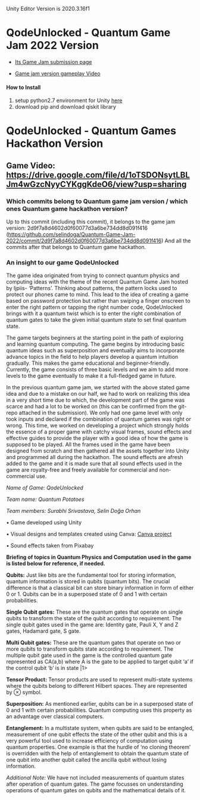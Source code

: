 Unity Editor Version is 2020.3.16f1

# QodeUnlocked - Quantum Game Jam 2022 Version
* [Its Game Jam submission page](https://itch.io/jam/quantum-game-jam-2022/rate/1707788)

* [Game jam version gameplay Video](https://drive.google.com/file/d/17gOITk_pUpgzWqfTfTRoai0zxWkfs8Je/view?usp=drivesdk)

#### How to Install
1. setup python2.7 environment for Unity [here](https://docs.unity3d.com/Packages/com.unity.scripting.python@2.0/manual/PythonScriptEditor.html)
2. download pip and download qiskit library


# QodeUnlocked - Quantum Games Hackathon Version
## Game Video: https://drive.google.com/file/d/1oTSDONsytLBLJm4wGzcNyyCYKggKdeO6/view?usp=sharing

### Which commits belong to Quantum game jam version / which ones Quantum game hackathon version?
Up to this commit (including this commit), it belongs to the game jam version: 2d9f7a8d4602d0f60077d3a6be734dd8d091f416 (https://github.com/selindoga/Quantum-Game-Jam-2022/commit/2d9f7a8d4602d0f60077d3a6be734dd8d091f416)
And all the commits after that belongs to Quantum game hackathon.

### An insight to our game QodeUnlocked
The game idea originated from trying to connect quantum physics and computing ideas with the theme of the recent Quantum Game Jam hosted by Ijpiis- ‘Patterns’. Thinking about patterns, the pattern locks used to protect our phones came to mind. This lead to the idea of creating a game based on password protection but rather than swiping a finger onscreen to enter the right pattern or tapping the right number code, QodeUnlocked brings with it a quantum twist which is to enter the right combination of quantum gates to take the given initial quantum state to set final quantum state.

The game targets beginners at the starting point in the path of exploring and learning quantum computing. The game begins by introducing basic quantum ideas such as superposition and eventually aims to incorporate advance topics in the field to help players develop a quantum intuition gradually. This makes the game educational and beginner-friendly. Currently, the game consists of three basic levels and we aim to add more levels to the game eventually to make it a full-fledged game in future. 

In the previous quantum game jam, we started with the above stated game idea and due to a mistake on our half, we had to work on realizing this idea in a very short time due to which, the development part of the game was scarce and had a lot to be worked on (this can be confirmed from the git-repo attached in the submission). We only had one game level with only took inputs and declared if the combination of quantum games was right or wrong. This time, we worked on developing a project which strongly holds the essence of a proper game with catchy visual frames, sound effects and effective guides to provide the player with a good idea of how the game is supposed to be played. All the frames used in the game have been designed from scratch and then gathered all the assets together into Unity and programmed all during the hackathon. The sound effects are afresh added to the game and it is made sure that all sound effects used in the game are royalty-free and freely available for commercial and non-commercial use.


_Name of Game: QodeUnlocked_

_Team name: Quantum Potatoes_

_Team members: Surabhi Srivastava, Selin Doğa Orhan_


• Game developed using Unity

• Visual designs and templates created using Canva: [Canva project](https://www.canva.com/design/DAFNWsNGKys/BUAtXKJDIC1oohEYsusFzg/edit?utm_content=DAFNWsNGKys&&utm_campaign=designshare&&utm_medium=link2&&utm_source=sharebutton)

• Sound effects taken from Pixabay

__Briefing of topics in Quantum Physics and Computation used in the game is listed below for reference, if needed.__

__Qubits:__ Just like bits are the fundamental tool for storing information, quantum information is stored in qubits (quantum bits). The crucial difference is that a classical bit can store binary information in form of either 0 or 1. Qubits can be in a superposed state of 0 and 1 with certain probabilities.

__Single Qubit gates:__ These are the quantum gates that operate on single qubits to transform the state of the qubit according to requirement. The single qubit gates used in the game are: Identity gate, Pauli X, Y and Z gates, Hadamard gate, S gate.

__Multi Qubit gates:__ These are the quantum gates that operate on two or more qubits to transform qubits state according to requirement. The multiple qubit gate used in the game is the controlled quantum gate represented as CA(a,b) where A is the gate to be applied to target qubit ‘a’ if the control qubit ‘b’ is in state |1>

__Tensor Product:__ Tensor products are used to represent multi-state systems where the qubits belong to different Hilbert spaces. They are represented by ⊗ symbol.

__Superposition:__ As mentioned earlier, qubits can be in a superposed state of 0 and 1 with certain probabilities. Quantum computing uses this property as an advantage over classical computers.

__Entanglement:__ In a multistate system, when qubits are said to be entangled, measurement of one qubit effects the state of the other qubit and this is a very powerful tool used to increase efficiency of computation using quantum properties. One example is that the hurdle of ‘no cloning theorem’ is overridden with the help of entanglement to obtain the quantum state of one qubit into another qubit called the ancilla qubit without losing information.

_Additional Note:_ We have not included measurements of quantum states after operation of quantum gates. The game focusses on understanding operations of quantum gates on qubits and the mathematical details of it.
